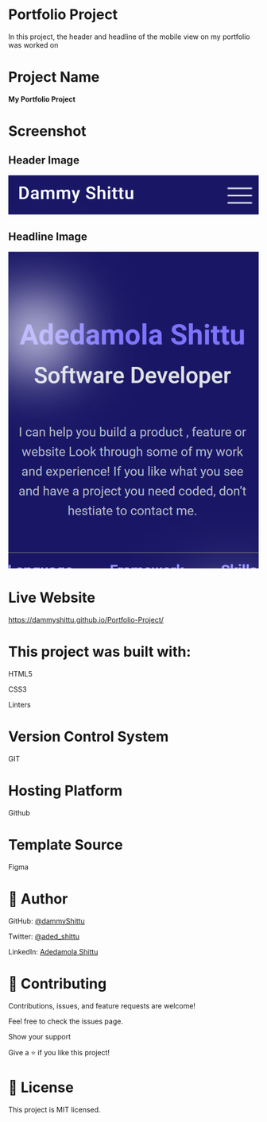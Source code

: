 # Portfolio Project

In this project, the header and headline of the mobile view on my portfolio was worked on

# Project Name

**My Portfolio Project**

# Screenshot

## Header Image

![Image of the header](./img/header.png)

## Headline Image

![Image of the headline](./img/headline.png)


# Live Website

https://dammyshittu.github.io/Portfolio-Project/

# This project was built with:

HTML5

CSS3

Linters

# Version Control System

GIT

# Hosting Platform

Github

# Template Source

Figma

# 👤 Author

GitHub: [@dammyShittu](https://github.com/DammyShittu/)


Twitter: [@aded_shittu](https://twitter.com/aded_shittu/)

LinkedIn: [Adedamola Shittu](linkedin.com/in/adedamola-shittu-3ab465172/)

# 🤝 Contributing

Contributions, issues, and feature requests are welcome!

Feel free to check the issues page.

Show your support

Give a ⭐️ if you like this project!

# 📝 License

This project is MIT licensed.
